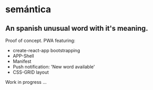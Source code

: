 # semántica

## An spanish unusual word with it's meaning.

Proof of concept. PWA featuring:

* create-react-app bootstrapping
* APP-Shell
* Manifest
* Push notification: 'New word available'
* CSS-GRID layout




Work in progress ...
